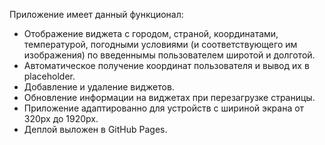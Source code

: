 Приложение имеет данный функционал:
- Отображение виджета с городом, страной, координатами, температурой, погодными условиями (и соответствующего им изображения) по введеннымы пользователем широтой и долготой.
- Автоматическое получение координат пользователя и вывод их в placeholder.
- Добавление и удаление виджетов.
- Обновление информации на виджетах при перезагрузке страницы.
- Приложение адаптированно для устройств с шириной экрана от 320px до 1920px.
- Деплой выложен в GitHub Pages.
